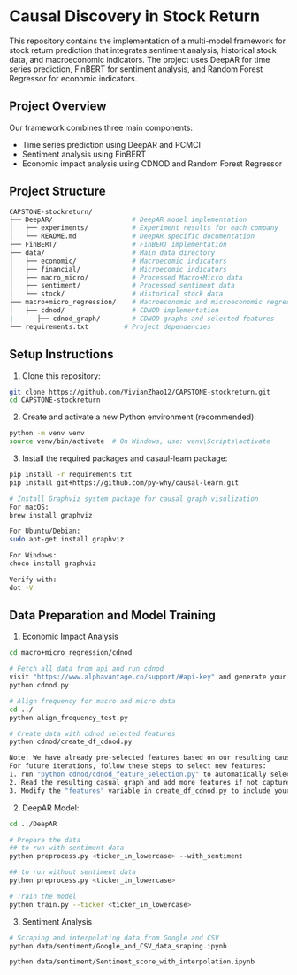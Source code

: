 # Causal Discovery in Stock Return

This repository contains the implementation of a multi-model framework for stock return prediction that integrates sentiment analysis, historical stock data, and macroeconomic indicators. The project uses DeepAR for time series prediction, FinBERT for sentiment analysis, and Random Forest Regressor for economic indicators.


## Project Overview
Our framework combines three main components:
- Time series prediction using DeepAR and PCMCI
- Sentiment analysis using FinBERT
- Economic impact analysis using CDNOD and Random Forest Regressor

## Project Structure
```bash
CAPSTONE-stockreturn/
├── DeepAR/                    # DeepAR model implementation
│   ├── experiments/           # Experiment results for each company
│   └── README.md              # DeepAR specific documentation
├── FinBERT/                   # FinBERT implementation
├── data/                      # Main data directory
│   ├── economic/              # Macroecomic indicators
│   ├── financial/             # Microecomic indicators
│   ├── macro_micro/           # Processed Macro+Micro data
│   ├── sentiment/             # Processed sentiment data
│   └── stock/                 # Historical stock data
├── macro+micro_regression/    # Macroeconomic and microeconomic regression analysis
│   ├── cdnod/                 # CDNOD implementation
|      ├── cdnod_graph/        # CDNOD graphs and selected features
└── requirements.txt         # Project dependencies
```

## Setup Instructions
1. Clone this repository:
```bash
git clone https://github.com/VivianZhao12/CAPSTONE-stockreturn.git
cd CAPSTONE-stockreturn
```

2. Create and activate a new Python environment (recommended):
```bash
python -m venv venv
source venv/bin/activate  # On Windows, use: venv\Scripts\activate
```

3. Install the required packages and casaul-learn package:
```bash
pip install -r requirements.txt
pip install git+https://github.com/py-why/causal-learn.git

# Install Graphviz system package for causal graph visulization
For macOS:
brew install graphviz

For Ubuntu/Debian:
sudo apt-get install graphviz

For Windows:
choco install graphviz

Verify with:
dot -V
```


## Data Preparation and Model Training
1. Economic Impact Analysis
```bash
cd macro+micro_regression/cdnod

# Fetch all data from api and run cdnod
visit "https://www.alphavantage.co/support/#api-key" and generate your own token, replace api_key = "" with your token in cdnod.py
python cdnod.py

# Align frequency for macro and micro data
cd ../
python align_frequency_test.py

# Create data with cdnod selected features
python cdnod/create_df_cdnod.py

Note: We have already pre-selected features based on our resulting causal graph.
For future iterations, follow these steps to select new features:
1. run "python cdnod/cdnod_feature_selection.py" to automatically select the feature, results are in causal_feature.json under /cdnod_graph
2. Read the resulting casual graph and add more features if not captured
3. Modify the "features" variable in create_df_cdnod.py to include your updated feature lists!
```

2. DeepAR Model:
```bash
cd ../DeepAR

# Prepare the data
## to run with sentiment data
python preprocess.py <ticker_in_lowercase> --with_sentiment

## to run without sentiment data
python preprocess.py <ticker_in_lowercase>

# Train the model
python train.py --ticker <ticker_in_lowercase>
```

3. Sentiment Analysis
  ```bash
# Scraping and interpolating data from Google and CSV
python data/sentiment/Google_and_CSV_data_sraping.ipynb

python data/sentiment/Sentiment_score_with_interpolation.ipynb
```
